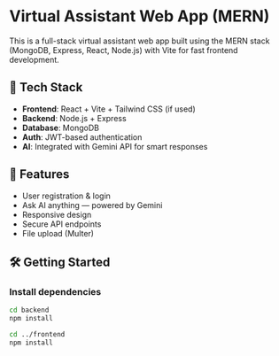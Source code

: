 <!-- # React + Vite

This template provides a minimal setup to get React working in Vite with HMR and some ESLint rules.

Currently, two official plugins are available:

- [@vitejs/plugin-react](https://github.com/vitejs/vite-plugin-react/blob/main/packages/plugin-react) uses [Babel](https://babeljs.io/) for Fast Refresh
- [@vitejs/plugin-react-swc](https://github.com/vitejs/vite-plugin-react/blob/main/packages/plugin-react-swc) uses [SWC](https://swc.rs/) for Fast Refresh

## Expanding the ESLint configuration

If you are developing a production application, we recommend using TypeScript with type-aware lint rules enabled. Check out the [TS template](https://github.com/vitejs/vite/tree/main/packages/create-vite/template-react-ts) for information on how to integrate TypeScript and [`typescript-eslint`](https://typescript-eslint.io) in your project. -->


# Virtual Assistant Web App (MERN)

This is a full-stack virtual assistant web app built using the MERN stack (MongoDB, Express, React, Node.js) with Vite for fast frontend development.

## 🔧 Tech Stack

- **Frontend**: React + Vite + Tailwind CSS (if used)
- **Backend**: Node.js + Express
- **Database**: MongoDB
- **Auth**: JWT-based authentication
- **AI**: Integrated with Gemini API for smart responses

## 🚀 Features

- User registration & login
- Ask AI anything — powered by Gemini
- Responsive design
- Secure API endpoints
- File upload (Multer)

## 🛠️ Getting Started

### Install dependencies

```bash
cd backend
npm install

cd ../frontend
npm install
